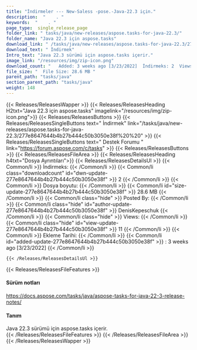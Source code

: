 ```yaml
---
title: "İndirmeler --- New-Saless -pose.-Java-22.3 için." 
description:  "    . " 
keywords:  "    . " 
page_type:  single_release_page
folder_link: " tasks/java/new-releases/aspose.tasks-for-java-22.3/"
folder_name: "Java 22.3 için aspose.tasks"
download_link: " /tasks/java/new-releases/aspose.tasks-for-java-22.3/277e8647644b4b27b444c50b3050e38f"
download_text: " İndirmek"
Intro_text: "Java 22.3 sürümü için aspose.tasks içerir."
image_link: "/resources/img/zip-icon.png"
download_count: "   Added: 3 weeks ago [3/23/2022]  İndirmeks: 2  Views: 10"
file_size: "  File Size: 28.6 MB "
parent_path: "tasks/java"
section_parent_path: "tasks/java"
weight: 148
---
```


{{< Releases/ReleasesWapper >}}
  {{< Releases/ReleasesHeading H2txt="Java 22.3 için aspose.tasks" imagelink="/resources/img/zip-icon.png">}}
  {{< Releases/ReleasesButtons >}}
    {{< Releases/ReleasesSingleButtons text=" İndirmek" link="/tasks/java/new-releases/aspose.tasks-for-java-22.3/277e8647644b4b27b444c50b3050e38f%20%20" >}}
    {{< Releases/ReleasesSingleButtons text=" Destek Forumu " link="https://forum.aspose.com/c/tasks" >}}
  {{< Releases/ReleasesButtons >}}
  {{< Releases/ReleasesFileArea >}}
    {{< Releases/ReleasesHeading h4txt="Dosya Ayrıntıları">}}
    {{< Releases/ReleasesDetailsUl >}}
            {{< Common/li  >}} İndirmeks: {{< /Common/li >}} 
      {{< Common/li class="downloadcount" id="dwn-update-277e8647644b4b27b444c50b3050e38f" >}} 2 {{< /Common/li >}} 
      {{< Common/li  >}} Dosya boyutu: {{< /Common/li >}} 
      {{< Common/li id="size-update-277e8647644b4b27b444c50b3050e38f" >}} 28.6 MB {{< /Common/li >}} 
      {{< Common/li  class="hide" >}} Posted By: {{< /Common/li >}} 
      {{< Common/li class="hide" id="author-update-277e8647644b4b27b444c50b3050e38f" >}} DenisKepeschuk {{< /Common/li >}} 
      {{< Common/li class="hide"  >}} Views: {{< /Common/li >}} 
      {{< Common/li class="hide" id="view-update-277e8647644b4b27b444c50b3050e38f" >}} 11 {{< /Common/li >}} 
      {{< Common/li  >}} Ekleme Tarihi: {{< /Common/li >}} 
      {{< Common/li id="added-update-277e8647644b4b27b444c50b3050e38f" >}} : 3 weeks ago [3/23/2022] {{< /Common/li >}} 

    {{< /Releases/ReleasesDetailsUl >}}

  {{< Releases/ReleasesFileFeatures >}}
      <h4>Sürüm notları</h4><div><a href="https://docs.aspose.com/tasks/java/aspose-tasks-for-java-22-3-release-notes/">https://docs.aspose.com/tasks/java/aspose-tasks-for-java-22-3-release-notes/</a></div><h4>Tanım</h4><div class="HTMLDescription">Java 22.3 sürümü için aspose.tasks içerir.</div>
  {{< /Releases/ReleasesFileFeatures >}}
 {{< /Releases/ReleasesFileArea >}}
{{< /Releases/ReleasesWapper >}}


